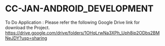 # CC-JAN-ANDROID_DEVELOPMENT
To Do Application : 
Please refer the following Google Drive link for download the Project.
https://drive.google.com/drive/folders/1OHqLrwNa3XPh_Uph8ip2ODbs2BMNeJDY?usp=sharing
